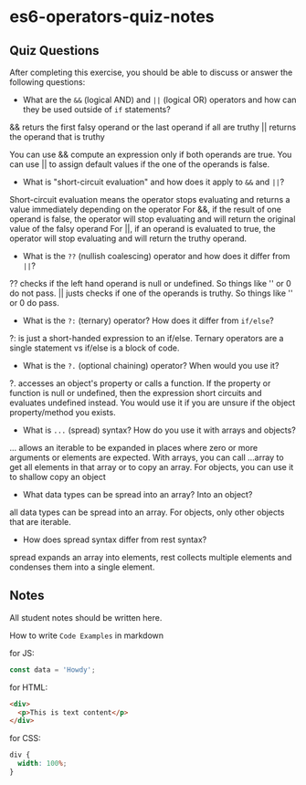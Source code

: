 # es6-operators-quiz-notes

## Quiz Questions

After completing this exercise, you should be able to discuss or answer the following questions:

- What are the `&&` (logical AND) and `||` (logical OR) operators and how can they be used outside of `if` statements?

&& returs the first falsy operand or the last operand if all are truthy
|| returns the operand that is truthy

You can use && compute an expression only if both operands are true.
You can use || to assign default values if the one of the operands is false.

- What is "short-circuit evaluation" and how does it apply to `&&` and `||`?

Short-circuit evaluation means the operator stops evaluating and returns a value immediately depending on the operator
For &&, if the result of one operand is false, the operator will stop evaluating and will return the original value of the falsy operand
For ||, if an operand is evaluated to true, the operator will stop evaluating and will return the truthy operand.

- What is the `??` (nullish coalescing) operator and how does it differ from `||`?

?? checks if the left hand operand is null or undefined. So things like '' or 0 do not pass.
|| justs checks if one of the operands is truthy. So things like '' or 0 do pass.

- What is the `?:` (ternary) operator? How does it differ from `if/else`?

?: is just a short-handed expression to an if/else. Ternary operators are a single statement vs if/else is a block of code.

- What is the `?.` (optional chaining) operator? When would you use it?

?. accesses an object's property or calls a function. If the property or function is null or undefined, then the expression
short circuits and evaluates undefined instead. You would use it if you are unsure if the object property/method you exists.

- What is `...` (spread) syntax? How do you use it with arrays and objects?

... allows an iterable to be expanded in places where zero or more arguments or elements are expected.
With arrays, you can call ...array to get all elements in that array or to copy an array. For objects, you can use it
to shallow copy an object

- What data types can be spread into an array? Into an object?

all data types can be spread into an array. For objects, only other objects that are iterable.

- How does spread syntax differ from rest syntax?

spread expands an array into elements, rest collects multiple elements and condenses them into a single element.

## Notes

All student notes should be written here.

How to write `Code Examples` in markdown

for JS:

```js
const data = 'Howdy';
```

for HTML:

```html
<div>
  <p>This is text content</p>
</div>
```

for CSS:

```css
div {
  width: 100%;
}
```
